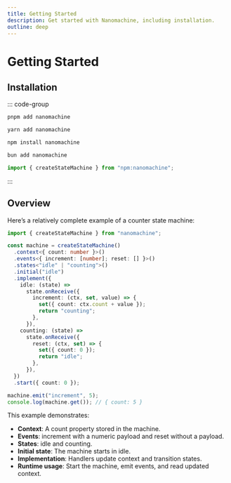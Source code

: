 ```yaml
---
title: Getting Started
description: Get started with Nanomachine, including installation.
outline: deep
---
```


# Getting Started

## Installation

::: code-group

```bash [pnpm]
pnpm add nanomachine
```

```bash [yarn]
yarn add nanomachine
```

```bash [npm]
npm install nanomachine
```

```bash [bun]
bun add nanomachine
```

```ts [deno]
import { createStateMachine } from "npm:nanomachine";
```

:::

## Overview

Here’s a relatively complete example of a counter state machine:

```ts [counter.ts]
import { createStateMachine } from "nanomachine";

const machine = createStateMachine()
  .context<{ count: number }>()
  .events<{ increment: [number]; reset: [] }>()
  .states<"idle" | "counting">()
  .initial("idle")
  .implement({
    idle: (state) =>
      state.onReceive({
        increment: (ctx, set, value) => {
          set({ count: ctx.count + value });
          return "counting";
        },
      }),
    counting: (state) =>
      state.onReceive({
        reset: (ctx, set) => {
          set({ count: 0 });
          return "idle";
        },
      }),
  })
  .start({ count: 0 });

machine.emit("increment", 5);
console.log(machine.get()); // { count: 5 }
```

This example demonstrates:

- **Context**: A count property stored in the machine.
- **Events**: increment with a numeric payload and reset without a payload.
- **States**: idle and counting.
- **Initial state**: The machine starts in idle.
- **Implementation**: Handlers update context and transition states.
- **Runtime usage**: Start the machine, emit events, and read updated context.
